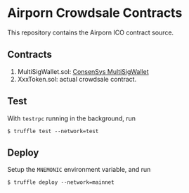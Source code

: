 Airporn Crowdsale Contracts
===========================

This repository contains the Airporn ICO contract source.

Contracts
---------

1. MultiSigWallet.sol: [ConsenSys MultiSigWallet](https://github.com/ConsenSys/MultiSigWallet)
2. XxxToken.sol: actual crowdsale contract.

Test
----
With `testrpc` running in the background, run

```
$ truffle test --network=test
```

Deploy
------
Setup the `MNEMONIC` environment variable, and run

```
$ truffle deploy --network=mainnet
```

